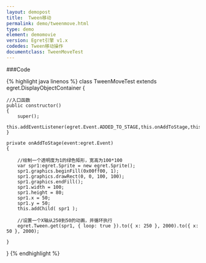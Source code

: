 ```yaml
---
layout: demopost
title:  Tween移动
permalink: demo/tweenmove.html
type: demo
element: demomovie
version: Egret引擎 v1.x
codedes: Tween移动操作
documentclass: TweenMoveTest
---
```


###Code

{% highlight java linenos %}
class TweenMoveTest extends egret.DisplayObjectContainer
{

    //入口函数
    public constructor()
    {
        super();
        this.addEventListener(egret.Event.ADDED_TO_STAGE,this.onAddToStage,this);
    }

    private onAddToStage(event:egret.Event)
    {

        //绘制一个透明度为1的绿色矩形，宽高为100*100
        var spr1:egret.Sprite = new egret.Sprite();
        spr1.graphics.beginFill(0x00ff00, 1);
        spr1.graphics.drawRect(0, 0, 100, 100);
        spr1.graphics.endFill();
        spr1.width = 100;
        spr1.height = 80;
        spr1.x = 50;
        spr1.y = 50;
        this.addChild( spr1 );

        //设置一个X轴从250到50的动画，并循环执行
        egret.Tween.get(spr1, { loop: true }).to({ x: 250 }, 2000).to({ x: 50 }, 2000);

    }

}
{% endhighlight %}
